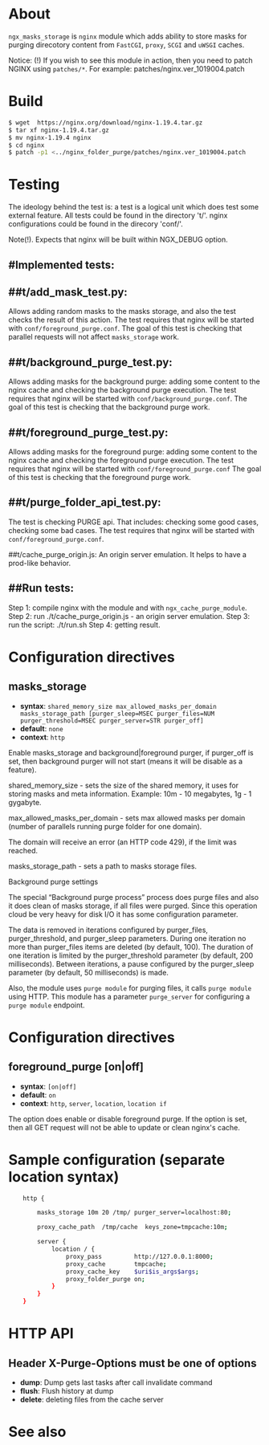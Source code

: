About
=====
`ngx_masks_storage` is `nginx` module which adds ability to store masks
for purging direcotory content from `FastCGI`, `proxy`, `SCGI` and `uWSGI` caches.

Notice:
(!) If you wish to see this module in action, then you need to patch NGINX
using `patches/*`. For example: patches/nginx.ver_1019004.patch

Build
=====

```bash
$ wget  https://nginx.org/download/nginx-1.19.4.tar.gz
$ tar xf nginx-1.19.4.tar.gz
$ mv nginx-1.19.4 nginx
$ cd nginx
$ patch -p1 <../nginx_folder_purge/patches/nginx.ver_1019004.patch
```

Testing
=======
The ideology behind the test is: a test is a logical unit which does test some external feature.
All tests could be found in the directory 't/'. nginx configurations could be
found in the direcory 'conf/'.

Note(!). Expects that nginx will be built within NGX_DEBUG option.

#Implemented tests:
-------------------
##t/add_mask_test.py:
---------------------
Allows adding random masks to the masks storage, and also the test checks the result of this action.
The test requires that nginx will be started with `conf/foreground_purge.conf`.
The goal of this test is checking that parallel requests will not affect `masks_storage` work.

##t/background_purge_test.py:
-----------------------------
Allows adding masks for the background purge:
adding some content to the nginx cache and checking the background purge execution.
The test requires that nginx will be started with `conf/background_purge.conf`.
The goal of this test is checking that the background purge work. 

##t/foreground_purge_test.py:
-----------------------------
Allows adding masks for the foreground purge:
adding some content to the nginx cache and checking the foreground purge execution.
The test requires that nginx will be started with `conf/foreground_purge.conf`
The goal of this test is checking that the foreground purge work.

##t/purge_folder_api_test.py:
-----------------------------
The test is checking PURGE api. That includes: checking some good cases, checking some bad cases.
The test requires that nginx will be started with `conf/foreground_purge.conf`.

##t/cache_purge_origin.js:
An origin server emulation. It helps to have a prod-like behavior.

##Run tests:
------------
Step 1: compile nginx with the module and with `ngx_cache_purge_module`.
Step 2: run ./t/cache_purge_origin.js - an origin server emulation.
Step 3: run the script: ./t/run.sh
Step 4: getting result.

Configuration directives
========================
masks_storage
-----------------
* **syntax**: `shared_memory_size max_allowed_masks_per_domain masks_storage_path [purger_sleep=MSEC purger_files=NUM purger_threshold=MSEC purger_server=STR purger_off]`
* **default**: `none`
* **context**: `http`

Enable masks_storage and background|foreground purger, if purger_off is set,
then background purger will not start (means it will be disable as a feature).

shared_memory_size - sets the size of the shared memory, it uses for storing masks and meta information. Example: 10m - 10 megabytes, 1g - 1 gygabyte.

max_allowed_masks_per_domain - sets max allowed masks per domain (number of
parallels running purge folder for one domain).

The domain will receive an error (an HTTP code 429), if the limit was reached.

masks_storage_path - sets a path to masks storage files.

Background purge settings

The special “Background purge process” process does purge files and also it does
clean of masks storage, if all files were purged. Since this operation cloud be
very heavy for disk I/O it has some configuration parameter.

The data is removed in iterations configured by purger_files,
purger_threshold, and purger_sleep parameters. During one
iteration no more than purger_files items are deleted (by default, 100).
The duration of one iteration is limited by the purger_threshold parameter
(by default, 200 milliseconds). Between iterations, a pause configured by
the purger_sleep parameter (by default, 50 milliseconds) is made.

Also, the module uses `purge module` for purging files, it calls `purge module`
using HTTP. This module has a parameter `purge_server` for configuring a `purge
module` endpoint.

Configuration directives
========================
foreground_purge [on|off]
-----------------------------
* **syntax**: `[on|off]`
* **default**: `on`
* **context**: `http`, `server`, `location`, `location if`

The option does enable or disable foreground purge. If the option is set, then
all GET request will not be able to update or clean nginx's cache.

Sample configuration (separate location syntax)
===============================================
```bash
    http {

        masks_storage 10m 20 /tmp/ purger_server=localhost:80;

        proxy_cache_path  /tmp/cache  keys_zone=tmpcache:10m;

        server {
            location / {
                proxy_pass         http://127.0.0.1:8000;
                proxy_cache        tmpcache;
                proxy_cache_key    $uri$is_args$args;
                proxy_folder_purge on;
            }
        }
    }
```

HTTP API
========

Header **X-Purge-Options** must be one of options
-------------------------------------------------

* **dump**: Dump gets last tasks after call invalidate command
* **flush**: Flush history at dump
* **delete**: deleting files from the cache server

See also
========
